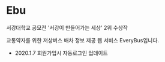 # Ebu

서강대학교 공모전 '서강이 만들어가는 세상' 2위 수상작

교통약자를 위한 저상버스 배차 정보 제공 웹 서비스 EveryBus입니다.

+ 2020.1.7 회원가입시 자동로그인 업데이트
